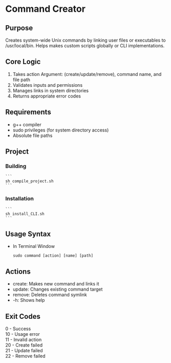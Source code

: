# Command Creator

## Purpose
Creates system-wide Unix commands by linking user files or executables to /usr/local/bin. Helps makes custom scripts globally or CLI implementations.

## Core Logic
1. Takes action Argument: (create/update/remove), command name, and file path
2. Validates inputs and permissions
3. Manages links in system directories
4. Returns appropriate error codes

## Requirements
- g++ compiler
- sudo privileges (for system directory access)
- Absolute file paths

## Project
### Building
    ```
    sh compile_project.sh
    ```

### Installation
    ```
    sh install_CLI.sh
    ```

## Usage Syntax
- In Terminal Window
    ```
    sudo command [action] [name] [path]
    ```
## Actions
- create: Makes new command and links it
- update: Changes existing command target
- remove: Deletes command symlink
- -h: Shows help

## Exit Codes
0 - Success  
10 - Usage error  
11 - Invalid action  
20 - Create failed  
21 - Update failed  
22 - Remove failed
